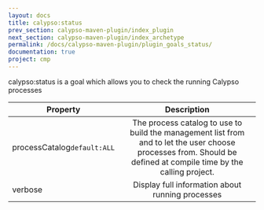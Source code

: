 ```yaml
---
layout: docs
title: calypso:status
prev_section: calypso-maven-plugin/index_plugin
next_section: calypso-maven-plugin/index_archetype
permalink: /docs/calypso-maven-plugin/plugin_goals_status/
documentation: true
project: cmp
---
```


calypso:status is a goal which allows you to check the running Calypso processes

| Property        | Description           |
| ------------- |:-------------:|
|processCatalog<code>default:ALL</code>|The process catalog to use to build the management list from and to let the user choose processes from. Should be defined at compile time by the calling project.|
|verbose|Display full information about running processes|

